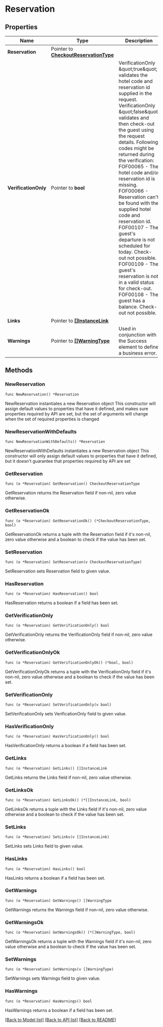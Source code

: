 # Reservation

## Properties

Name | Type | Description | Notes
------------ | ------------- | ------------- | -------------
**Reservation** | Pointer to [**CheckoutReservationType**](CheckoutReservationType.md) |  | [optional] 
**VerificationOnly** | Pointer to **bool** | VerificationOnly \&quot;true\&quot; validates the hotel code and reservation id supplied in the request. VerificationOnly \&quot;false\&quot; validates and then check-out the guest using the request details. Following codes might be returned during the verification: FOF00065 - The hotel code and/or reservation id is missing. FOF00066 - Reservation can&#39;t be found with the supplied hotel code and reservation id. FOF00107 - The guest&#39;s departure is not scheduled for today. Check-out not possible. FOF00109 - The guest&#39;s reservation is not in a valid status for check-out. FOF00108 - The guest has a balance. Check-out not possible. | [optional] 
**Links** | Pointer to [**[]InstanceLink**](InstanceLink.md) |  | [optional] 
**Warnings** | Pointer to [**[]WarningType**](WarningType.md) | Used in conjunction with the Success element to define a business error. | [optional] 

## Methods

### NewReservation

`func NewReservation() *Reservation`

NewReservation instantiates a new Reservation object
This constructor will assign default values to properties that have it defined,
and makes sure properties required by API are set, but the set of arguments
will change when the set of required properties is changed

### NewReservationWithDefaults

`func NewReservationWithDefaults() *Reservation`

NewReservationWithDefaults instantiates a new Reservation object
This constructor will only assign default values to properties that have it defined,
but it doesn't guarantee that properties required by API are set

### GetReservation

`func (o *Reservation) GetReservation() CheckoutReservationType`

GetReservation returns the Reservation field if non-nil, zero value otherwise.

### GetReservationOk

`func (o *Reservation) GetReservationOk() (*CheckoutReservationType, bool)`

GetReservationOk returns a tuple with the Reservation field if it's non-nil, zero value otherwise
and a boolean to check if the value has been set.

### SetReservation

`func (o *Reservation) SetReservation(v CheckoutReservationType)`

SetReservation sets Reservation field to given value.

### HasReservation

`func (o *Reservation) HasReservation() bool`

HasReservation returns a boolean if a field has been set.

### GetVerificationOnly

`func (o *Reservation) GetVerificationOnly() bool`

GetVerificationOnly returns the VerificationOnly field if non-nil, zero value otherwise.

### GetVerificationOnlyOk

`func (o *Reservation) GetVerificationOnlyOk() (*bool, bool)`

GetVerificationOnlyOk returns a tuple with the VerificationOnly field if it's non-nil, zero value otherwise
and a boolean to check if the value has been set.

### SetVerificationOnly

`func (o *Reservation) SetVerificationOnly(v bool)`

SetVerificationOnly sets VerificationOnly field to given value.

### HasVerificationOnly

`func (o *Reservation) HasVerificationOnly() bool`

HasVerificationOnly returns a boolean if a field has been set.

### GetLinks

`func (o *Reservation) GetLinks() []InstanceLink`

GetLinks returns the Links field if non-nil, zero value otherwise.

### GetLinksOk

`func (o *Reservation) GetLinksOk() (*[]InstanceLink, bool)`

GetLinksOk returns a tuple with the Links field if it's non-nil, zero value otherwise
and a boolean to check if the value has been set.

### SetLinks

`func (o *Reservation) SetLinks(v []InstanceLink)`

SetLinks sets Links field to given value.

### HasLinks

`func (o *Reservation) HasLinks() bool`

HasLinks returns a boolean if a field has been set.

### GetWarnings

`func (o *Reservation) GetWarnings() []WarningType`

GetWarnings returns the Warnings field if non-nil, zero value otherwise.

### GetWarningsOk

`func (o *Reservation) GetWarningsOk() (*[]WarningType, bool)`

GetWarningsOk returns a tuple with the Warnings field if it's non-nil, zero value otherwise
and a boolean to check if the value has been set.

### SetWarnings

`func (o *Reservation) SetWarnings(v []WarningType)`

SetWarnings sets Warnings field to given value.

### HasWarnings

`func (o *Reservation) HasWarnings() bool`

HasWarnings returns a boolean if a field has been set.


[[Back to Model list]](../README.md#documentation-for-models) [[Back to API list]](../README.md#documentation-for-api-endpoints) [[Back to README]](../README.md)


